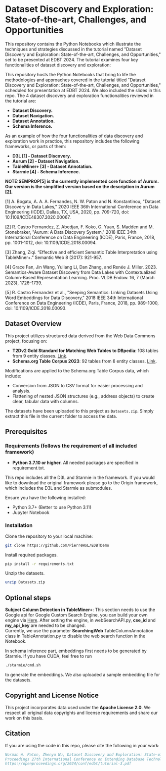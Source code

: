 # Dataset Discovery and Exploration: State-of-the-art, Challenges, and Opportunities



This repository contains the Python Notebooks
which illustrate the techniques and strategies discussed in the tutorial named
"Dataset Discovery and Exploration: State-of-the-art, Challenges, and Opportunities," 
set to be presented at EDBT 2024. The tutorial examines four key functionalities of dataset discovery and exploration:

This repository hosts the Python Notebooks that bring to life the methodologies and 
approaches covered in the tutorial titled 
"Dataset Discovery and Exploration: State-of-the-art, Challenges, and Opportunities,"
scheduled for presentation at EDBT 2024. We also included the slides in this repo.
The 4 dataset discovery and exploration functionalities reviewed in the tutorial are:

- **Dataset Discovery.**
- **Dataset Navigation.**
- **Dataset Annotation.**
- **Schema Inference.**

As an example of how the four functionalities of data discovery and exploration work in practice,
this repository includes the following frameworks, or parts of them:
- **D3L [1] - Dataset Discovery.**
- **Aurum [2] - Dataset Navigation.**
- **TableMiner+ [3] - Dataset Annotation.**
- **Starmie [4] - Schema Inference.**



**NOTE:SEMPROP[5] is the currently implemented core function of Aurum. Our version is the simplified version
based on the description in Aurum [2].**

[1] A. Bogatu, A. A. A. Fernandes, N. W. Paton and N. Konstantinou, "Dataset Discovery in Data Lakes," 
2020 IEEE 36th International Conference on Data Engineering (ICDE), Dallas, TX, USA, 2020, pp. 709-720, doi: 10.1109/ICDE48307.2020.00067.

[2] R. Castro Fernandez, Z. Abedjan, F. Koko, G. Yuan, S. Madden and M. Stonebraker, "Aurum: A Data Discovery System," 
2018 IEEE 34th International Conference on Data Engineering (ICDE), Paris, France, 2018, pp. 1001-1012, doi: 10.1109/ICDE.2018.00094. 

[3] Zhang, Ziqi. “Effective and efficient Semantic Table Interpretation using TableMiner+.” Semantic Web 8 (2017): 921-957.

[4] Grace Fan, Jin Wang, Yuliang Li, Dan Zhang, and Renée J. Miller. 2023. Semantics-Aware Dataset Discovery from Data Lakes with Contextualized Column-Based Representation Learning. 
Proc. VLDB Endow. 16, 7 (March 2023), 1726–1739.

[5] R. Castro Fernandez et al., "Seeping Semantics: Linking Datasets Using Word Embeddings for Data Discovery," 2018 IEEE 34th International Conference on Data Engineering (ICDE), 
Paris, France, 2018, pp. 989-1000, doi: 10.1109/ICDE.2018.00093.


## Dataset Overview
This project utilizes structured data derived from the Web Data Commons project, focusing on:

- **T2Dv2 Gold Standard for Matching Web Tables to DBpedia**: 108 tables from 9 entity classes. [Link](https://webdatacommons.org/webtables/goldstandardV2.html).
- **Schema.org Table Corpus 2023**: 92 tables from 8 entity classes. [Link](https://webdatacommons.org/structureddata/schemaorgtables/2023/index.html#toc3).

Modifications are applied to the Schema.org Table Corpus data, which include:
- Conversion from JSON to CSV format for easier processing and analysis.
- Flattening of nested JSON structures (e.g., address objects) to create clear, tabular data with columns.

The datasets have been uploaded to this project as `Datasets.zip`. Simply extract this file in the current folder to access the data.



## Prerequisites
### Requirements (follows the requirement of all included framework)
- **Python 3.7.10 or higher.**
All needed packages are specified in requirement.txt.


This repo includes all the D3L and Starmie in the framework. If you would like to download the original framework please go to the Origin framework, which
includes the D3L and Starmie as submodules.

Ensure you have the following installed:
- Python 3.7+ (Better to use Python 3.11)
- Jupyter Notebook
### Installation

Clone the repository to your local machine:
```bash
git clone https://github.com/PierreWoL/EDBTDemo
```
Install required packages.
```bash
pip install -r requirements.txt
```
Unzip the datasets.
```bash
unzip Datasets.zip
```
## Optional steps

**Subject Column Detection in TableMiner+**: This section needs to use the Google api for Google Custom Search
Engine, you can build your own engine via [Here](https://programmablesearchengine.google.com/intl/en_uk/about/). After setting the engine, in webSearchAPI.py, **cse_id** and **my_api_key** are needed to be changed.  
Currently, we use the parameter **SearchingWeb** 
TableColumnAnnotation class in TableAnnotation.py to disable the web search function in the Notebook.

In schema inference part, embeddings first needs to be generated by Starmie. If you have CUDA, feel free to run 
```bash
./starmie/cmd.sh
```
to generate the embeddings.
We also uploaded a sample embedding file for the datasets.


## Copyright and License Notice
This project incorporates data used under the **Apache License 2.0**. We respect all original data copyrights and license requirements and share our work on this basis.

## Citation
If you are using the code in this repo, please cite the following in your work:
```bibtex
Norman W. Paton, Zhenyu Wu, Dataset Discovery and Exploration: State-of-the-art, Challenges and Opportunities. 
Proceedings 27th International Conference on Extending Database Technology (EDBT), pp. 854–857, 2024. 
https://openproceedings.org/2024/conf/edbt/tutorial-3.pdf
```
